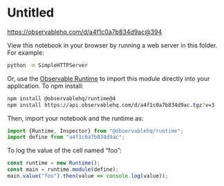 # Untitled

https://observablehq.com/d/a4f1c0a7b834d9ac@394

View this notebook in your browser by running a web server in this folder. For
example:

~~~sh
python -m SimpleHTTPServer
~~~

Or, use the [Observable Runtime](https://github.com/observablehq/runtime) to
import this module directly into your application. To npm install:

~~~sh
npm install @observablehq/runtime@4
npm install https://api.observablehq.com/d/a4f1c0a7b834d9ac.tgz?v=3
~~~

Then, import your notebook and the runtime as:

~~~js
import {Runtime, Inspector} from "@observablehq/runtime";
import define from "a4f1c0a7b834d9ac";
~~~

To log the value of the cell named “foo”:

~~~js
const runtime = new Runtime();
const main = runtime.module(define);
main.value("foo").then(value => console.log(value));
~~~

